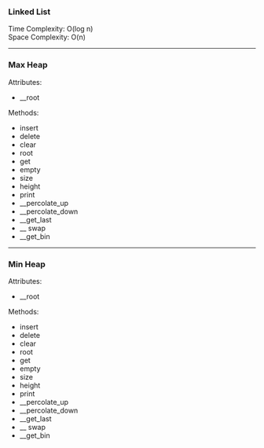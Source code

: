 ### Linked List

Time Complexity: O(log n)\
Space Complexity: O(n)

---

### Max Heap

Attributes:

- \_\_root

Methods:

- insert
- delete
- clear
- root
- get
- empty
- size
- height
- print
- \_\_percolate_up
- \_\_percolate_down
- \_\_get_last
- \_\_ swap
- \_\_get_bin

---

### Min Heap

Attributes:

- \_\_root

Methods:

- insert
- delete
- clear
- root
- get
- empty
- size
- height
- print
- \_\_percolate_up
- \_\_percolate_down
- \_\_get_last
- \_\_ swap
- \_\_get_bin
